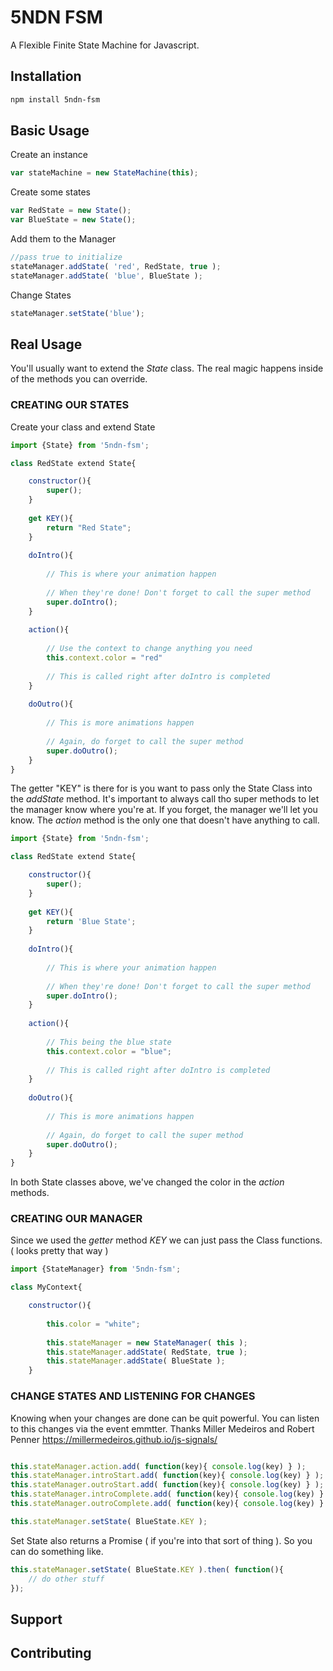 # 5NDN FSM

A Flexible Finite State Machine for Javascript.

## Installation



```sh
npm install 5ndn-fsm
```

## Basic Usage

Create an instance

```javascript
var stateMachine = new StateMachine(this);
```

Create some states

```javascript
var RedState = new State();
var BlueState = new State();
```

Add them to the Manager

```javascript
//pass true to initialize
stateManager.addState( 'red', RedState, true );
stateManager.addState( 'blue', BlueState );
```

Change States

```javascript
stateManager.setState('blue');
```
## Real Usage

You'll usually want to extend the *State* class.  The real magic happens inside of the methods you can override.

### CREATING OUR STATES
Create your class and extend State

```javascript
import {State} from '5ndn-fsm';

class RedState extend State{

	constructor(){
		super();
	}
	
	get KEY(){
		return "Red State";
	}
	
	doIntro(){
		
		// This is where your animation happen
	
		// When they're done! Don't forget to call the super method
		super.doIntro();
	}
	
	action(){
		
		// Use the context to change anything you need
		this.context.color = "red"
		
		// This is called right after doIntro is completed
	}
	
	doOutro(){
	
		// This is more animations happen
		
		// Again, do forget to call the super method
		super.doOutro();
	}
}
```
The getter "KEY" is there for is you want to pass only the State Class into the *addState* method.  It's important to always call tho super methods to let the manager know where you're at.  If you forget, the manager we'll let you know.  The *action* method is the only one that doesn't have anything to call.

```javascript
import {State} from '5ndn-fsm';

class RedState extend State{

	constructor(){
		super();
	}
	
	get KEY(){
		return 'Blue State';
	}
	
	doIntro(){
		
		// This is where your animation happen
	
		// When they're done! Don't forget to call the super method
		super.doIntro();
	}
	
	action(){
		
		// This being the blue state
		this.context.color = "blue";
		
		// This is called right after doIntro is completed
	}
	
	doOutro(){
	
		// This is more animations happen
		
		// Again, do forget to call the super method
		super.doOutro();
	}
}
```
In both State classes above, we've changed the color in the *action* methods.

### CREATING OUR MANAGER

Since we used the *getter* method *KEY* we can just pass the Class functions.  ( looks pretty that way )

```javascript
import {StateManager} from '5ndn-fsm';

class MyContext{

	constructor(){
		
		this.color = "white";
		
		this.stateManager = new StateManager( this );
		this.stateManager.addState( RedState, true );
		this.stateManager.addState( BlueState );
	}
```

### CHANGE STATES AND LISTENING FOR CHANGES

Knowing when your changes are done can be quit powerful.  You can listen to this changes via the event emmtter.  Thanks Miller Medeiros and Robert Penner https://millermedeiros.github.io/js-signals/

```javascript

this.stateManager.action.add( function(key){ console.log(key) } );
this.stateManager.introStart.add( function(key){ console.log(key) } );
this.stateManager.outroStart.add( function(key){ console.log(key) } );
this.stateManager.introComplete.add( function(key){ console.log(key) } );
this.stateManager.outroComplete.add( function(key){ console.log(key) } );

this.stateManager.setState( BlueState.KEY );

```

Set State also returns a Promise ( if you're into that sort of thing ).  So you can do something like.

```javascript 
this.stateManager.setState( BlueState.KEY ).then( function(){
	// do other stuff
});
```


## Support



## Contributing


